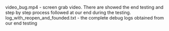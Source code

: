 video_bug.mp4 - screen grab video. There are showed the end testing and step by step process followed at our end during the testing.
log_with_reopen_and_founded.txt - the complete debug logs obtained from our end testing
